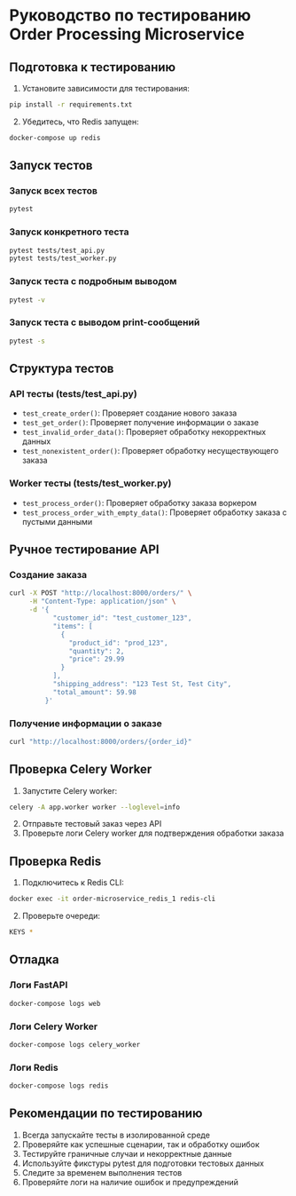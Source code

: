 # Руководство по тестированию Order Processing Microservice

## Подготовка к тестированию

1. Установите зависимости для тестирования:
```bash
pip install -r requirements.txt
```

2. Убедитесь, что Redis запущен:
```bash
docker-compose up redis
```

## Запуск тестов

### Запуск всех тестов
```bash
pytest
```

### Запуск конкретного теста
```bash
pytest tests/test_api.py
pytest tests/test_worker.py
```

### Запуск теста с подробным выводом
```bash
pytest -v
```

### Запуск теста с выводом print-сообщений
```bash
pytest -s
```

## Структура тестов

### API тесты (tests/test_api.py)
- `test_create_order()`: Проверяет создание нового заказа
- `test_get_order()`: Проверяет получение информации о заказе
- `test_invalid_order_data()`: Проверяет обработку некорректных данных
- `test_nonexistent_order()`: Проверяет обработку несуществующего заказа

### Worker тесты (tests/test_worker.py)
- `test_process_order()`: Проверяет обработку заказа воркером
- `test_process_order_with_empty_data()`: Проверяет обработку заказа с пустыми данными

## Ручное тестирование API

### Создание заказа
```bash
curl -X POST "http://localhost:8000/orders/" \
     -H "Content-Type: application/json" \
     -d '{
           "customer_id": "test_customer_123",
           "items": [
             {
               "product_id": "prod_123",
               "quantity": 2,
               "price": 29.99
             }
           ],
           "shipping_address": "123 Test St, Test City",
           "total_amount": 59.98
         }'
```

### Получение информации о заказе
```bash
curl "http://localhost:8000/orders/{order_id}"
```

## Проверка Celery Worker

1. Запустите Celery worker:
```bash
celery -A app.worker worker --loglevel=info
```

2. Отправьте тестовый заказ через API
3. Проверьте логи Celery worker для подтверждения обработки заказа

## Проверка Redis

1. Подключитесь к Redis CLI:
```bash
docker exec -it order-microservice_redis_1 redis-cli
```

2. Проверьте очереди:
```bash
KEYS *
```

## Отладка

### Логи FastAPI
```bash
docker-compose logs web
```

### Логи Celery Worker
```bash
docker-compose logs celery_worker
```

### Логи Redis
```bash
docker-compose logs redis
```

## Рекомендации по тестированию

1. Всегда запускайте тесты в изолированной среде
2. Проверяйте как успешные сценарии, так и обработку ошибок
3. Тестируйте граничные случаи и некорректные данные
4. Используйте фикстуры pytest для подготовки тестовых данных
5. Следите за временем выполнения тестов
6. Проверяйте логи на наличие ошибок и предупреждений 